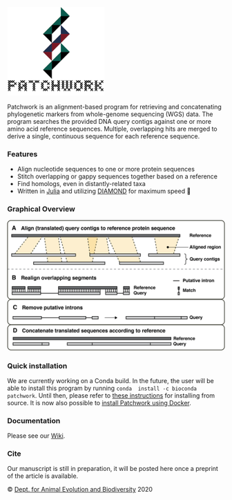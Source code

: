 <img src="https://github.com/fethalen/Patchwork/blob/main/patchwork_logo_500px.png" alt="Patchwork logo" width="225"/>

Patchwork is an alignment-based program for retrieving and concatenating phylogenetic markers from whole-genome sequencing (WGS) data. The program searches the provided DNA query contigs against one or more amino acid reference sequences. Multiple, overlapping hits are merged to derive a single, continuous sequence for each reference sequence.

### Features

* Align nucleotide sequences to one or more protein sequences
* Stitch overlapping or gappy sequences together based on a reference
* Find homologs, even in distantly-related taxa
* Written in [Julia](https://julialang.org/) and utilizing
  [DIAMOND](https://github.com/bbuchfink/diamond) for maximum speed 🐇

### Graphical Overview

![Graphical Overview](https://github.com/fethalen/patchwork/blob/main/overview.png?raw=true)

### Quick installation

We are currently working on a Conda build. In the future, 
the user will be able to install this program by running `conda 
install -c bioconda patchwork`. Until then, please refer to 
[these instructions](https://github.com/fethalen/Patchwork/wiki/4.-Installation)
for installing from source. It is now also possible to [install
Patchwork using Docker](https://github.com/fethalen/Patchwork/wiki/4.-Installation#installing-patchwork-with-docker).

### Documentation

Please see our [Wiki](https://github.com/fethalen/Patchwork/wiki).

### Cite

Our manuscript is still in preparation, it will be posted here once a preprint
of the article is available.

© [Dept. for Animal Evolution and Biodiversity](https://www.uni-goettingen.de/en/80149.html) 2020
